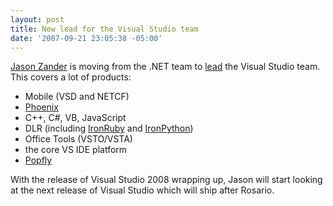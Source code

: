 ```yaml
---
layout: post
title: New lead for the Visual Studio team
date: '2007-09-21 23:05:38 -05:00'
---
```


[Jason Zander](http://blogs.msdn.com/jasonz/default.aspx) is moving from the .NET team to [lead](http://blogs.msdn.com/jasonz/archive/2007/09/15/new-job-new-challenges.aspx) the Visual Studio team. This covers a lot of products:

*   Mobile (VSD and NETCF)
*   [Phoenix](http://connect.microsoft.com/Phoenix)
*   C++, C#, VB, JavaScript
*   DLR (including [IronRuby](http://rubyforge.org/projects/ironruby/) and [IronPython](http://www.codeplex.com/IronPython))
*   Office Tools (VSTO/VSTA)
*   the core VS IDE platform
*   [Popfly](http://blogs.msdn.com/controlpanel/blogs/www.popfly.com) 

With the release of Visual Studio 2008 wrapping up, Jason will start looking at the next release of Visual Studio which will ship after Rosario.
